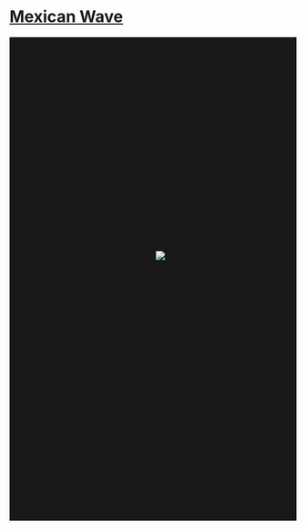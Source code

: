 # [Mexican Wave](https://www.codewars.com/kata/mexican-wave "https://www.codewars.com/kata/58f5c63f1e26ecda7e000029")

<table width="100%" border="0" cellspacing="0" cellpadding="0">
  <tr>
    <td width="10" bgcolor="#181818">&nbsp;
    </td>
    <td bgcolor="#181818">
The wave (known as the Mexican wave in the English-speaking world outside North America) is an example of metachronal rhythm achieved in a packed stadium when successive groups of spectators briefly stand, yell, and raise their arms. Immediately upon stretching to full height, the spectator returns to the usual seated position.

The result is a wave of standing spectators that travels through the crowd, even though individual spectators never move away from their seats. In many large arenas the crowd is seated in a contiguous circuit all the way around the sport field, and so the wave is able to travel continuously around the arena; in discontiguous seating arrangements, the wave can instead reflect back and forth through the crowd. When the gap in seating is narrow, the wave can sometimes pass through it. Usually only one wave crest will be present at any given time in an arena, although simultaneous, counter-rotating waves have been produced. (Source <a href="https://en.wikipedia.org/wiki/Wave_(audience)">Wikipedia</a>)

<center><img src="https://raw.githubusercontent.com/adrianeyre/codewars/master/Ruby/Authored/Wave.png"></center>

## Task

In this simple Kata your task is to create a function that turns a string into a Mexican Wave. You will be passed a string and you must return that string in an array where an uppercase letter is a person standing up. 

## Rules

1. The input string will always be lower case but maybe empty.
2. If the character in the string is whitespace then pass over it as if it was an empty seat.

## Example

```
wave("hello") => ["Hello", "hEllo", "heLlo", "helLo", "hellO"]
```